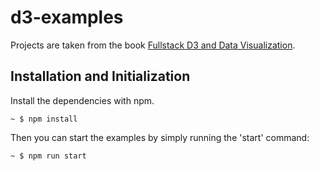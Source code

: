 # d3-examples
Projects are taken from the book [Fullstack D3 and Data Visualization](https://www.fullstack.io/fullstack-d3).
## Installation and Initialization
Install the dependencies with npm.

```
~ $ npm install
```

Then you can start the examples by simply running the 'start' command:
```
~ $ npm run start
```